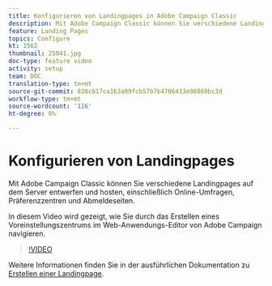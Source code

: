 ```yaml
---
title: Konfigurieren von Landingpages in Adobe Campaign Classic
description: Mit Adobe Campaign Classic können Sie verschiedene Landingpages auf dem Server entwerfen und hosten, einschließlich Online-Umfragen, Präferenzzentren und Abmeldeseiten. In diesem Video wird gezeigt, wie Sie durch das Erstellen eines Voreinstellungszentrums im Web-Anwendungs-Editor von Adobe Campaign navigieren.
feature: Landing Pages
topics: Configure
kt: 1562
thumbnail: 25041.jpg
doc-type: feature video
activity: setup
team: DOC
translation-type: tm+mt
source-git-commit: 838c617ca163a09fcb57b7b4706433e98869bc3d
workflow-type: tm+mt
source-wordcount: '116'
ht-degree: 0%

---
```



# Konfigurieren von Landingpages

Mit Adobe Campaign Classic können Sie verschiedene Landingpages auf dem Server entwerfen und hosten, einschließlich Online-Umfragen, Präferenzzentren und Abmeldeseiten.

In diesem Video wird gezeigt, wie Sie durch das Erstellen eines Voreinstellungszentrums im Web-Anwendungs-Editor von Adobe Campaign navigieren.

>[!VIDEO](https://video.tv.adobe.com/v/25041?quality=12)

Weitere Informationen finden Sie in der ausführlichen Dokumentation zu [Erstellen einer Landingpage](https://docs.adobe.com/content/help/en/campaign-classic/using/designing-content/editing-html-content/creating-a-landing-page.html).
